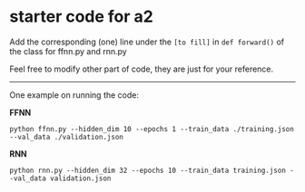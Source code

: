 # starter code for a2

Add the corresponding (one) line under the ``[to fill]`` in ``def forward()`` of the class for ffnn.py and rnn.py

Feel free to modify other part of code, they are just for your reference.

---

One example on running the code:

**FFNN**

``python ffnn.py --hidden_dim 10 --epochs 1 --train_data ./training.json --val_data ./validation.json``


**RNN**

``python rnn.py --hidden_dim 32 --epochs 10 --train_data training.json --val_data validation.json``

